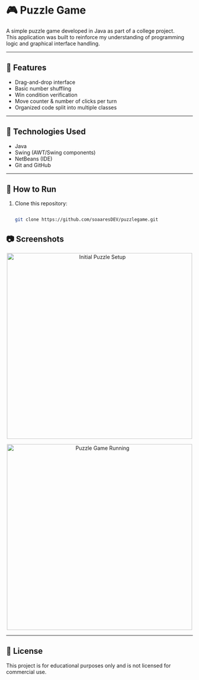 # 🎮 Puzzle Game

A simple puzzle game developed in Java as part of a college project.  
This application was built to reinforce my understanding of programming logic and graphical interface handling.

---

## 📌 Features

- Drag-and-drop interface
- Basic number shuffling
- Win condition verification
- Move counter & number of clicks per turn
- Organized code split into multiple classes

---

## 🧰 Technologies Used

- Java
- Swing (AWT/Swing components)
- NetBeans (IDE)
- Git and GitHub

---

## 🚀 How to Run

1. Clone this repository:
   ```bash
   
   git clone https://github.com/soaaresDEV/puzzlegame.git
   
## 📷 Screenshots

<p align="center">
  <img src="https://github.com/user-attachments/assets/cf5e80e8-c564-4a6f-a678-9a9315380903" alt="Initial Puzzle Setup" width="500"/>
</p>

<p align="center">
  <img src="https://github.com/user-attachments/assets/1b196390-4a5c-4539-9d8c-4651726667ad" alt="Puzzle Game Running" width="500"/>
</p>

---

## 📄 License

This project is for educational purposes only and is not licensed for commercial use.
